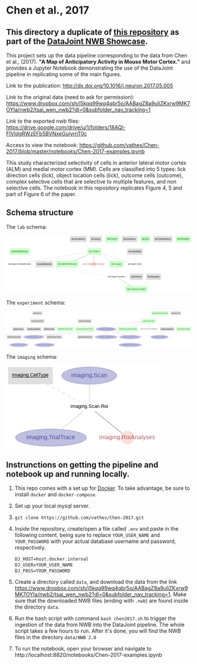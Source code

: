 # Chen et al., 2017

## This directory a duplicate of [this repository](https://github.com/datajoint-company/DJ-NWB-Chen-2017) as part of the [DataJoint NWB Showcase](https://github.com/datajoint-company/DataJoint-NWB-showcase).

This project sets up the data pipeline corresponding to the data from Chen et al., (2017). **"A Map of Anticipatory Activity in Mouse Motor Cortex."** and provides a Jupyter Notebook demonstrating the use of the DataJoint pipeline in replicating some of the main figures.

Link to the publication: http://dx.doi.org/10.1016/j.neuron.2017.05.005

Link to the original data (need to ask for permission): https://www.dropbox.com/sh/i5kqq99wq4qbr5o/AABagZ8a9uIiZKxrw9MK7OYIa/nwb2/tsai_wen_nwb2?dl=0&subfolder_nav_tracking=1

Link to the exported nwb files: https://drive.google.com/drive/u/1/folders/18AQl-FIVIdgRWzEFb5BVNxeGuiyrnT0c

Access to view the notebook: https://github.com/vathes/Chen-2017/blob/master/notebooks/Chen-2017-examples.ipynb

This study characterized selectivity of cells in anterior lateral motor cortex (ALM) and medial motor cortex (MM). Cells are classified into 5 types: lick direction cells (lick), object location cells (lick), outcome cells (outcome), complex selective cells that are selective to multiple features, and non selective cells. The notebook in this repository replicates Figure 4, 5 and part of Figure 6 of the paper.

## Schema structure

The `lab` schema:

![lab schema](images/lab.png)

The `experiment` schema:

![experiment schema](images/experiment.png)

The `imaging` schema:

![imaging schema](images/imaging.png)


## Instrunctions on getting the pipeline and notebook up and running locally.

1. This repo comes with a set up for [Docker](https://www.docker.com). To take advantage, be sure to install `docker` and `docker-compose`.

2. Set up your local mysql server.

3. `git clone https://github.com/vathes/Chen-2017.git`

4. Inside the repository, create/open a file called `.env` and paste in the following content, being sure to replace `YOUR_USER_NAME` and `YOUR_PASSWORD` with your actual database username and password, respectively.
    ```
    DJ_HOST=host.docker.internal
    DJ_USER=YOUR_USER_NAME
    DJ_PASS=YOUR_PASSWORD
    ```
5. Create a directory called `data`, and download the data from the link https://www.dropbox.com/sh/i5kqq99wq4qbr5o/AABagZ8a9uIiZKxrw9MK7OYIa/nwb2/tsai_wen_nwb2?dl=0&subfolder_nav_tracking=1. Make sure that the downloaded NWB files (ending with `.nwb`) are found inside the directory `data`.

6. Run the bash script with command `bash chen2017.sh` to trigger the ingestion of the data from NWB into the DataJoint pipeline.
    The whole script takes a few hours to run. After it's done, you will find the NWB files in the directory `data/NWB 2.0`

7. To run the notebook, open your browser and navigate to http://localhost:8820/notebooks/Chen-2017-examples.ipynb
